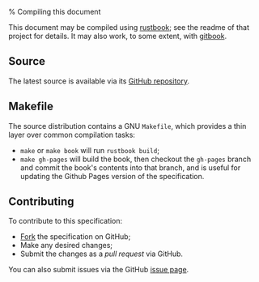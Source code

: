 % Compiling this document

This document may be compiled using
[rustbook](https://github.com/aturon/rust-book); see the readme of that project
for details.  It may also work, to some extent, with
[gitbook](https://github.com/GitbookIO/gitbook).

## Source

The latest source is available via its
[GitHub repository](https://github.com/UniversityRadioYork/baps3-spec).

## Makefile

The source distribution contains a GNU `Makefile`, which provides a thin layer
over common compilation tasks:

* `make` or `make book` will run `rustbook build`;
* `make gh-pages` will build the book, then checkout the `gh-pages` branch and
  commit the book's contents into that branch, and is useful for updating the
  Github Pages version of the specification.

## Contributing

To contribute to this specification:

* [Fork](https://github.com/UniversityRadioYork/baps3-spec/fork) the
  specification on GitHub;
* Make any desired changes;
* Submit the changes as a _pull request_ via GitHub.

You can also submit issues via the GitHub
[issue page](https://github.com/UniversityRadioYork/baps3-spec/issues).
